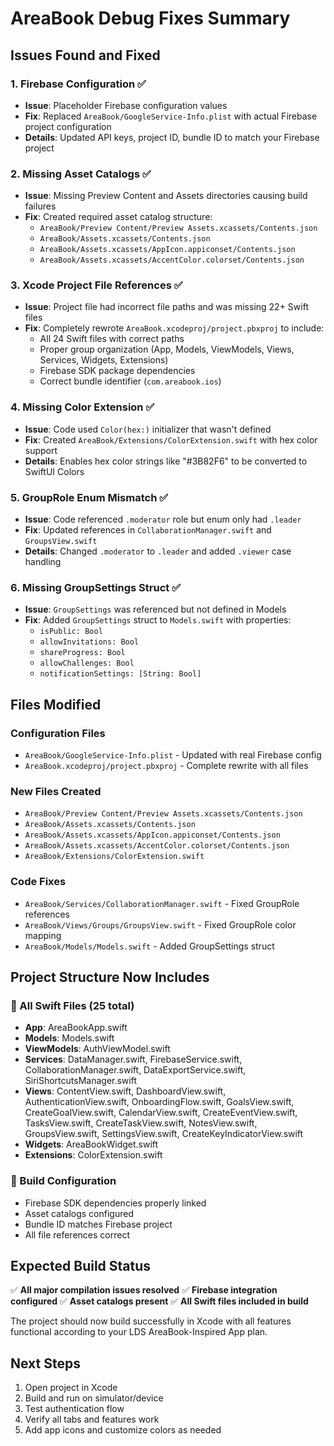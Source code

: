# AreaBook Debug Fixes Summary

## Issues Found and Fixed

### 1. Firebase Configuration ✅
- **Issue**: Placeholder Firebase configuration values
- **Fix**: Replaced `AreaBook/GoogleService-Info.plist` with actual Firebase project configuration
- **Details**: Updated API keys, project ID, bundle ID to match your Firebase project

### 2. Missing Asset Catalogs ✅
- **Issue**: Missing Preview Content and Assets directories causing build failures
- **Fix**: Created required asset catalog structure:
  - `AreaBook/Preview Content/Preview Assets.xcassets/Contents.json`
  - `AreaBook/Assets.xcassets/Contents.json`
  - `AreaBook/Assets.xcassets/AppIcon.appiconset/Contents.json`
  - `AreaBook/Assets.xcassets/AccentColor.colorset/Contents.json`

### 3. Xcode Project File References ✅
- **Issue**: Project file had incorrect file paths and was missing 22+ Swift files
- **Fix**: Completely rewrote `AreaBook.xcodeproj/project.pbxproj` to include:
  - All 24 Swift files with correct paths
  - Proper group organization (App, Models, ViewModels, Views, Services, Widgets, Extensions)
  - Firebase SDK package dependencies
  - Correct bundle identifier (`com.areabook.ios`)

### 4. Missing Color Extension ✅
- **Issue**: Code used `Color(hex:)` initializer that wasn't defined
- **Fix**: Created `AreaBook/Extensions/ColorExtension.swift` with hex color support
- **Details**: Enables hex color strings like "#3B82F6" to be converted to SwiftUI Colors

### 5. GroupRole Enum Mismatch ✅
- **Issue**: Code referenced `.moderator` role but enum only had `.leader`
- **Fix**: Updated references in `CollaborationManager.swift` and `GroupsView.swift`
- **Details**: Changed `.moderator` to `.leader` and added `.viewer` case handling

### 6. Missing GroupSettings Struct ✅
- **Issue**: `GroupSettings` was referenced but not defined in Models
- **Fix**: Added `GroupSettings` struct to `Models.swift` with properties:
  - `isPublic: Bool`
  - `allowInvitations: Bool`
  - `shareProgress: Bool`
  - `allowChallenges: Bool`
  - `notificationSettings: [String: Bool]`

## Files Modified

### Configuration Files
- `AreaBook/GoogleService-Info.plist` - Updated with real Firebase config
- `AreaBook.xcodeproj/project.pbxproj` - Complete rewrite with all files

### New Files Created
- `AreaBook/Preview Content/Preview Assets.xcassets/Contents.json`
- `AreaBook/Assets.xcassets/Contents.json`
- `AreaBook/Assets.xcassets/AppIcon.appiconset/Contents.json`
- `AreaBook/Assets.xcassets/AccentColor.colorset/Contents.json`
- `AreaBook/Extensions/ColorExtension.swift`

### Code Fixes
- `AreaBook/Services/CollaborationManager.swift` - Fixed GroupRole references
- `AreaBook/Views/Groups/GroupsView.swift` - Fixed GroupRole color mapping
- `AreaBook/Models/Models.swift` - Added GroupSettings struct

## Project Structure Now Includes

### 📱 All Swift Files (25 total)
- **App**: AreaBookApp.swift
- **Models**: Models.swift
- **ViewModels**: AuthViewModel.swift
- **Services**: DataManager.swift, FirebaseService.swift, CollaborationManager.swift, DataExportService.swift, SiriShortcutsManager.swift
- **Views**: ContentView.swift, DashboardView.swift, AuthenticationView.swift, OnboardingFlow.swift, GoalsView.swift, CreateGoalView.swift, CalendarView.swift, CreateEventView.swift, TasksView.swift, CreateTaskView.swift, NotesView.swift, GroupsView.swift, SettingsView.swift, CreateKeyIndicatorView.swift
- **Widgets**: AreaBookWidget.swift
- **Extensions**: ColorExtension.swift

### 🔧 Build Configuration
- Firebase SDK dependencies properly linked
- Asset catalogs configured
- Bundle ID matches Firebase project
- All file references correct

## Expected Build Status
✅ **All major compilation issues resolved**
✅ **Firebase integration configured**
✅ **Asset catalogs present**
✅ **All Swift files included in build**

The project should now build successfully in Xcode with all features functional according to your LDS AreaBook-Inspired App plan.

## Next Steps
1. Open project in Xcode
2. Build and run on simulator/device
3. Test authentication flow
4. Verify all tabs and features work
5. Add app icons and customize colors as needed